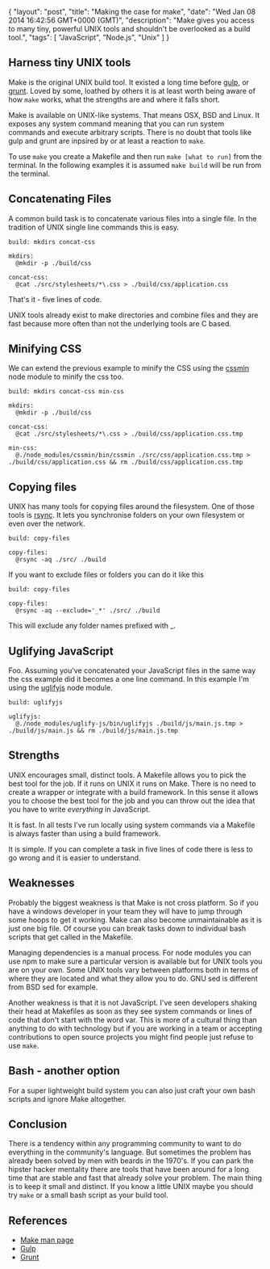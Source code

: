 {
  "layout": "post",
  "title": "Making the case for make",
  "date": "Wed Jan 08 2014 16:42:56 GMT+0000 (GMT)",
  "description": "Make gives you access to many tiny, powerful UNIX tools and shouldn't be overlooked as a build tool.",
  "tags": [
    "JavaScript",
    "Node.js",
    "Unix"
  ]
}

## Harness tiny UNIX tools

Make is the original UNIX build tool. It existed a long time before [gulp][2], or [grunt][3]. Loved by some, loathed by others it is at least worth being aware of how `make` works, what the strengths are and where it falls short.

Make is available on UNIX-like systems. That means OSX, BSD and Linux. It exposes any system command meaning that you can run system commands and execute arbitrary scripts. There is no doubt that tools like gulp and grunt are inpsired by or at least a reaction to `make`. 

To use `make` you create a Makefile and then run `make [what to run]` from the terminal. In the following examples it is assumed `make build` will be run from the terminal.

## Concatenating Files

A common build task is to concatenate various files into a single file. In the tradition of UNIX single line commands this is easy.

    build: mkdirs concat-css

    mkdirs:
      @mkdir -p ./build/css

    concat-css:
      @cat ./src/stylesheets/*\.css > ./build/css/application.css

That's it - five lines of code. 

UNIX tools already exist to make directories and combine files and they are fast because more often than not the underlying tools are C based. 

## Minifying CSS

We can extend the previous example to minify the CSS using the [cssmin][5] node module to minify the css too.

    build: mkdirs concat-css min-css

    mkdirs:
      @mkdir -p ./build/css

    concat-css:
      @cat ./src/stylesheets/*\.css > ./build/css/application.css.tmp

    min-css:
      @./node_modules/cssmin/bin/cssmin ./src/css/application.css.tmp > ./build/css/application.css && rm ./build/css/application.css.tmp

## Copying files

UNIX has many tools for copying files around the filesystem. One of those tools is [rsync][4]. It lets you synchronise folders on your own filesystem or even over the network.

    build: copy-files

    copy-files:
      @rsync -aq ./src/ ./build

If you want to exclude files or folders you can do it like this

    build: copy-files

    copy-files:
      @rsync -aq --exclude='_*' ./src/ ./build

This will exclude any folder names prefixed with \_.

## Uglifying JavaScript

Foo. Assuming you've concatenated your JavaScript files in the same way the css example did it becomes a one line command. In this example I'm using the [uglifyjs][6] node module.

    build: uglifyjs 

    uglifyjs:
      @./node_modules/uglify-js/bin/uglifyjs ./build/js/main.js.tmp > ./build/js/main.js && rm ./build/js/main.js.tmp

## Strengths

UNIX encourages small, distinct tools. A Makefile allows you to pick the best tool for the job. If it runs on UNIX it runs on Make. There is no need to create a wrapper or integrate with a build framework. In this sense it allows you to choose the best tool for the job and you can throw out the idea that you have to write *everything* in JavaScript.

It is fast. In all tests I've run locally using system commands via a Makefile is always faster than using a build framework.

It is simple. If you can complete a task in five lines of code there is less to go wrong and it is easier to understand.

## Weaknesses

Probably the biggest weakness is that Make is not cross platform. So if you have a windows developer in your team they will have to jump through some hoops to get it working. Make can also become unmaintainable as it is just one big file. Of course you can break tasks down to individual bash scripts that get called in the Makefile.

Managing dependencies is a manual process. For node modules you can use npm to make sure a particular version is available but for UNIX tools you are on your own. Some UNIX tools vary between platforms both in terms of where they are located and what they allow you to do. GNU sed is different from BSD sed for example. 

Another weakness is that it is not JavaScript. I've seen developers shaking their head at Makefiles as soon as they see system commands or lines of code that don't start with the word var. This is more of a cultural thing than anything to do with technology but if you are working in a team or accepting contributions to open source projects you might find people just refuse to use `make`. 

## Bash - another option

For a super lightweight build system you can also just craft your own bash scripts and ignore Make altogether. 

## Conclusion

There is a tendency within any programming community to want to do everything in the community's language. But sometimes the problem has already been solved by men with beards in the 1970's. If you can park the hipster hacker mentality there are tools that have been around for a long time that are stable and fast that already solve your problem. The main thing is to keep it small and distinct. If you know a little UNIX maybe you should try `make` or a small bash script as your build tool.

## References 

* [Make man page][1]
* [Gulp][2]
* [Grunt][3]

[1]: http://linux.die.net/man/1/make 
[2]: http://gulpjs.com/
[3]: http://gruntjs.com/
[4]: https://rsync.samba.org/ 
[5]: https://github.com/jbleuzen/node-cssmin
[6]: http://lisperator.net/uglifyjs/
